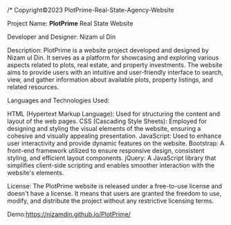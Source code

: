 /* Copyright©2023 PlotPrime-Real-State-Agency-Website

Project Name: **PlotPrime** Real State Website

Developer and Designer: Nizam ul Din

Description:
PlotPrime is a website project developed and designed by Nizam ul Din. It serves as a platform for showcasing and exploring various aspects related to plots, real estate, and property investments. The website aims to provide users with an intuitive and user-friendly interface to search, view, and gather information about available plots, property listings, and related resources.

Languages and Technologies Used:

HTML (Hypertext Markup Language): Used for structuring the content and layout of the web pages.
CSS (Cascading Style Sheets): Employed for designing and styling the visual elements of the website, ensuring a cohesive and visually appealing presentation.
JavaScript: Used to enhance user interactivity and provide dynamic features on the website.
Bootstrap: A front-end framework utilized to ensure responsive design, consistent styling, and efficient layout components.
jQuery: A JavaScript library that simplifies client-side scripting and enables smoother interaction with the website's elements.

License:
The PlotPrime website is released under a free-to-use license and doesn't have a license. It means that users are granted the freedom to use, modify, and distribute the project without any restrictive licensing terms. 

Demo:https://nizamdin.github.io/PlotPrime/
